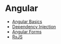 # Angular

- [Angular Basics](https://srimuthurajesh.github.io/Tech-Notes/JavaScript/Angular/angular_basics.html)
- [Dependency Injection](https://srimuthurajesh.github.io/Tech-Notes/JavaScript/Angular/angular_dependency_injection.html)
- [Angular Forms](https://srimuthurajesh.github.io/Tech-Notes/JavaScript/Angular/angular_forms.html)
- [RxJS](https://srimuthurajesh.github.io/Tech-Notes/JavaScript/Angular/rxjs.html)
